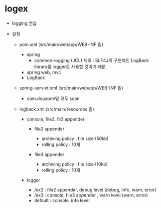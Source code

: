 # logex

* logging 연습

* 설정
	* pom.xml (src/main/webapp/WEB-INF 밑)
		 * spring
		 	* common-logging (JCL) 제외 : SLF4J의 구현체인 LogBack library를 logger로 사용할 것이기 때문
		 * spring web, mvc
		 * LogBack 
	* spring-servlet.xml (src/main/webapp/WEB-INF 밑)
		* com.douzone밑 모두 scan
		 
	* logback.xml (src/main/resources 밑)
		* console, file2, fil3 appender
			* file2 appender
				* archiving policy : file size (50kb)
				* rolling policy : 10개

			* file3 appender
				* archiving policy : file size (10kb)
				* rolling policy : 10개

		* logger
			* /ex2 : file2 appender, debug level (debug, info, warn, error)
			* /ex3 : console, file3 appender , warn level (warn, error)
			* default : console, info level